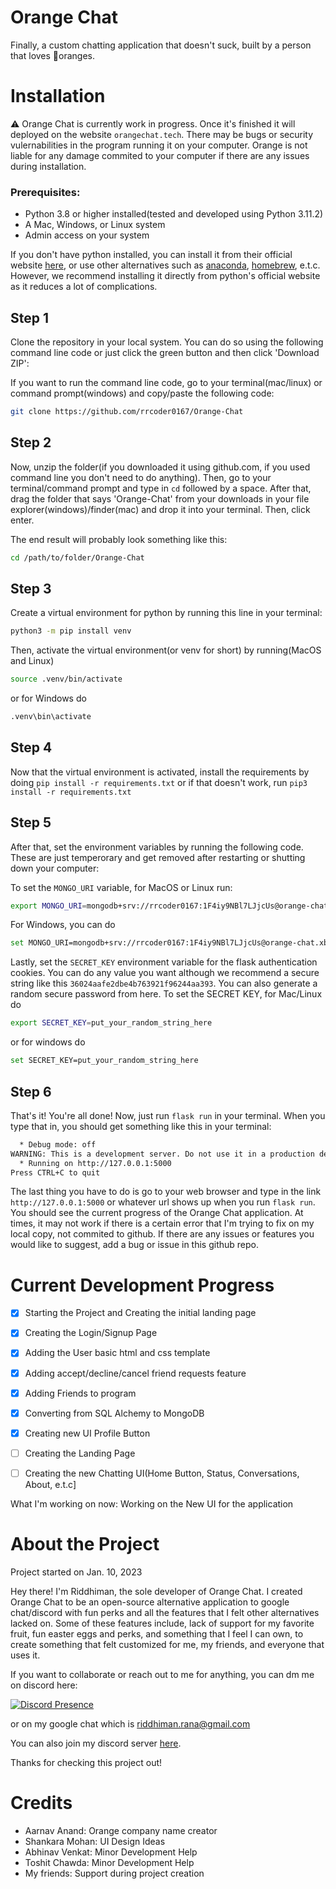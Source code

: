 # Orange Chat

Finally, a custom chatting application that doesn't suck, built by a person that loves :tangerine:oranges.

# Installation

:warning: Orange Chat is currently work in progress. Once it's finished it will deployed on the website ```orangechat.tech```. There may be bugs or security vulernabilities in the program running it on your computer. Orange is not liable for any damage commited to your computer if there are any issues during installation.

### Prerequisites:

* Python 3.8 or higher installed(tested and developed using Python 3.11.2)
* A Mac, Windows, or Linux system
* Admin access on your system

If you don't have python installed, you can install it from their official website [here](https://python.org), or use other alternatives such as [anaconda](https://www.anaconda.com/products/distribution), [homebrew](https://formulae.brew.sh/formula/python@3.11), e.t.c. However, we recommend installing it directly from python's official website as it reduces a lot of complications.

## Step 1
Clone the repository in your local system. You can do so using the following command line code or just click the green button and then click 'Download ZIP':

If you want to run the command line code, go to your terminal(mac/linux) or command prompt(windows) and copy/paste the following code:
```bash
git clone https://github.com/rrcoder0167/Orange-Chat
```

## Step 2
Now, unzip the folder(if you downloaded it using github.com, if you used command line you don't need to do anything). Then, go to your terminal/command prompt and type in `cd` followed by a space. After that, drag the folder that says 'Orange-Chat' from your downloads in your file explorer(windows)/finder(mac) and drop it into your terminal. Then, click enter.

The end result will probably look something like this:
```bash
cd /path/to/folder/Orange-Chat
```

## Step 3

Create a virtual environment for python by running this line in your terminal:
```bash
python3 -m pip install venv
```
Then, activate the virtual environment(or venv for short) by running(MacOS and Linux) 
```bash
source .venv/bin/activate
```
or for Windows do
```bash
.venv\bin\activate
```

## Step 4

Now that the virtual environment is activated, install the requirements by doing `pip install -r requirements.txt` or if that doesn't work, run `pip3 install -r requirements.txt`

## Step 5
After that, set the environment variables by running the following code. These are just temperorary and get removed after restarting or shutting down your computer:

To set the `MONGO_URI` variable, for MacOS or Linux run:
```bash
export MONGO_URI=mongodb+srv://rrcoder0167:1F4iy9NBl7LJjcUs@orange-chat.xb2revk.mongodb.net/chat_db
```
For Windows, you can do 
```bash
set MONGO_URI=mongodb+srv://rrcoder0167:1F4iy9NBl7LJjcUs@orange-chat.xb2revk.mongodb.net/chat_db
```

Lastly, set the `SECRET_KEY` environment variable for the flask authentication cookies. You can do any value you want although we recommend a secure string like this `36024aafe2dbe4b763921f96244aa393`. You can also generate a random secure password from here. To set the SECRET KEY, for Mac/Linux do 
```bash
export SECRET_KEY=put_your_random_string_here
``` 
or for windows do 
```bash
set SECRET_KEY=put_your_random_string_here
```

## Step 6

That's it! You're all done! Now, just run `flask run` in your terminal. When you type that in, you should get something like this in your terminal:
```bash
  * Debug mode: off
WARNING: This is a development server. Do not use it in a production deployment. Use a production WSGI server instead.
  * Running on http://127.0.0.1:5000
Press CTRL+C to quit
```

The last thing you have to do is go to your web browser and type in the link `http://127.0.0.1:5000` or whatever url shows up when you run `flask run`. You should see the current progress of the Orange Chat application. At times, it may not work if there is a certain error that I'm trying to fix on my local copy, not commited to github. If there are any issues or features you would like to suggest, add a bug or issue in this github repo.

# Current Development Progress

- [x] Starting the Project and Creating the initial landing page
- [x] Creating the Login/Signup Page
- [x] Adding the User basic html and css template
- [x] Adding accept/decline/cancel friend requests feature
- [x] Adding Friends to program
- [x] Converting from SQL Alchemy to MongoDB
- [x] Creating new UI Profile Button
- [ ] Creating the Landing Page
- [ ] Creating the new Chatting UI(Home Button, Status, Conversations, About, e.t.c]


What I'm working on now: Working on the New UI for the application


# About the Project

Project started on Jan. 10, 2023

Hey there! I'm Riddhiman, the sole developer of Orange Chat. I created Orange Chat to be an open-source alternative application to google chat/discord with fun perks and all the features that I felt other alternatives lacked on. Some of these features include, lack of support for my favorite fruit, fun easter eggs and perks, and something that I feel I can own, to create something that felt customized for me, my friends, and everyone that uses it.

If you want to collaborate or reach out to me for anything, you can dm me on discord here:

[![Discord Presence](https://lanyard.cnrad.dev/api/870936028108705803)](https://discord.com/users/870936028108705803)

or on my google chat which is [riddhiman.rana@gmail.com](mailto:riddhiman.rana@gmail.com)

You can also join my discord server [here](https://discord.gg/NFsWcXfz).

Thanks for checking this project out!

# Credits

* Aarnav Anand: Orange company name creator
* Shankara Mohan: UI Design Ideas
* Abhinav Venkat: Minor Development Help
* Toshit Chawda: Minor Development Help
* My friends: Support during project creation